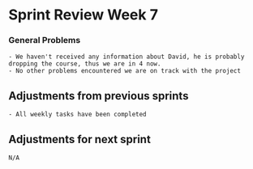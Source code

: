 # Sprint Review Week 7

### General Problems
    - We haven't received any information about David, he is probably dropping the course, thus we are in 4 now.
    - No other problems encountered we are on track with the project

## Adjustments from previous sprints
    - All weekly tasks have been completed

## Adjustments for next sprint
    N/A